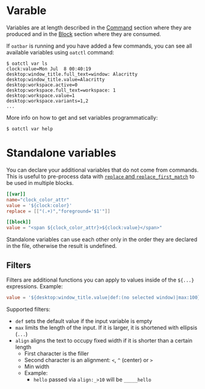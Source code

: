 # Varable

<!-- toc -->

Variables are at length described in the [Command](./command.md) section
where they are produced and in the [Block](./block.md) section where they
are consumed.

If `oatbar` is running and you have added a few commands, you can see all available variables
using `oatctl` command:

```
$ oatctl var ls
clock:value=Mon Jul  8 00:40:19
desktop:window_title.full_text=window: Alacritty
desktop:window_title.value=Alacritty
desktop:workspace.active=0
desktop:workspace.full_text=workspace: 1
desktop:workspace.value=1
desktop:workspace.variants=1,2
...
```

More info on how to get and set variables programmatically: 

```
$ oatctl var help
````

# Standalone variables

You can declare your additional variables that do not come from commands. This is useful to
pre-process data with [`replace` and `replace_first_match`](./block.md#common-properties) to be used in multiple blocks.

```toml
[[var]]
name="clock_color_attr"
value = '${clock:color}'
replace = [["(.+)","foreground='$1'"]]

[[block]]
value = "<span ${clock_color_attr}>${clock:value}</span>"
```

Standalone variables can use each other only in the order they are declared in the file,
otherwise the result is undefined.

## Filters

Filters are additional functions you can apply to values inside of the `${...}` expressions. Example:

```toml
value = '${desktop:window_title.value|def:(no selected window)|max:100}'
```

Supported filters:

* `def` sets the default value if the input variable is empty
* `max` limits the length of the input. If it is larger, it is shortened with ellipsis (`...`)
* `align` aligns the text to occupy fixed width if it is shorter than a certain length
  * First character is the filler
  * Second character is an alignment: `<`, `^` (center) or `>`
  * Min width
  * Example:
    * `hello` passed via `align:_>10` will be `_____hello`

